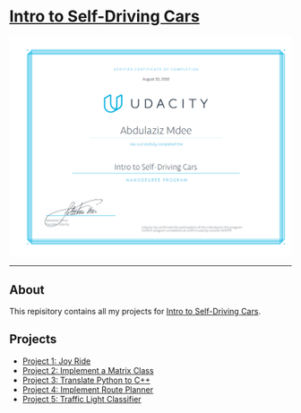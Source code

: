 # [Intro to Self-Driving Cars](https://www.udacity.com/course/intro-to-self-driving-cars--nd113)

[![Certificate](Certificate.PNG)](https://graduation.udacity.com/nd113)

---

## About

This repisitory contains all my projects for [Intro to Self-Driving Cars](https://www.udacity.com/course/intro-to-self-driving-cars--nd113).

## Projects

* [Project 1: Joy Ride](#Joy-Ride)
* [Project 2: Implement a Matrix Class](#Implement-a-Matrix-Class)
* [Project 3: Translate Python to C++](#Translate-Python-to-C++)
* [Project 4: Implement Route Planner](#Implement-Route-Planner)
* [Project 5: Traffic Light Classifier](#Traffic-Light-Classifier)